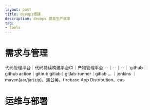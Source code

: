 ```yaml
---
layout: post
title: devops搭建
description: devops 提高生产效率
tag:
- tools
---
```


# 需求与管理

代码管理平台｜代码持续构建平台CI｜产物管理平台
--｜--｜--｜
github｜ github action｜github
gitlab｜gitlab-runner｜gitlab 
... ｜jenkins ｜ maven(aar/jar/zip)、蒲公英、firebase App Distribution、eas

# 运维与部署

